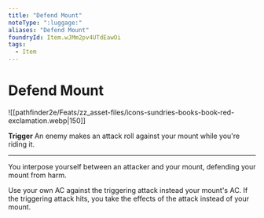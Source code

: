 ```yaml
---
title: "Defend Mount"
noteType: ":luggage:"
aliases: "Defend Mount"
foundryId: Item.wJMm2pv4UTdEawOi
tags:
  - Item
---
```


# Defend Mount
![[pathfinder2e/Feats/zz_asset-files/icons-sundries-books-book-red-exclamation.webp|150]]

**Trigger** An enemy makes an attack roll against your mount while you're riding it.

* * *

You interpose yourself between an attacker and your mount, defending your mount from harm.

Use your own AC against the triggering attack instead your mount's AC. If the triggering attack hits, you take the effects of the attack instead of your mount.
